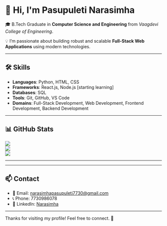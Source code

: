 # 👋 Hi, I'm Pasupuleti Narasimha

🎓 B.Tech Graduate in **Computer Science and Engineering** from *Vaagdevi College of Engineering*.

💡 I’m passionate about building robust and scalable **Full-Stack Web Applications** using modern technologies.

---

## 🛠️ Skills

- **Languages**: Python, HTML, CSS  
- **Frameworks**: React.js, Node.js [starting learning]
- **Databases**: SQL
- **Tools**: Git, GitHub, VS Code  
- **Domains**: Full-Stack Development, Web Development, Frontend Development, Backend Development 

---

## 📊 GitHub Stats
![](https://github-readme-stats.vercel.app/api?username=Narasimha-Pasupuleti&theme=dark&hide_border=false&include_all_commits=false&count_private=false)<br/>
![](https://nirzak-streak-stats.vercel.app/?user=Narasimha-Pasupuleti&theme=dark&hide_border=false)<br/>
![](https://github-readme-stats.vercel.app/api/top-langs/?username=Narasimha-Pasupuleti&theme=dark&hide_border=false&include_all_commits=false&count_private=false&layout=compact)

---
---

## 📫 Contact

- 📧 Email: narasimhapasupuleti7730@gmail.com  
- 📞 Phone: 7730986078  
- 💼 LinkedIn: [Narasimha](https://www.linkedin.com/in/narasimha-pasupuleti)

---

Thanks for visiting my profile! Feel free to connect. 🚀
